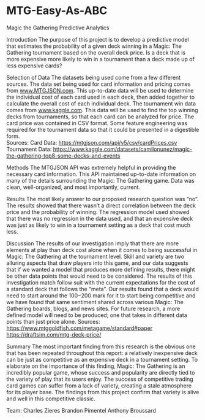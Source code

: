 # MTG-Easy-As-ABC
Magic the Gathering Predictive Analytics

Introduction
The purpose of this project is to develop a predictive model that estimates the probability of a given deck winning in a Magic: The Gathering tournament based on the overall deck price. Is a deck that is more expensive more likely to win in a tournament than a deck made up of less expensive cards? 

Selection of Data
The datasets being used come from a few different sources. The data set being used for card information and pricing comes from www.MTGJSON.com. This up-to-date data will be used to determine the individual cost of each card used in each deck, then added together to calculate the overall cost of each individual deck. The tournament win data comes from www.kaggle.com. This data will be used to find the top winning decks from tournaments, so that each card can be analyzed for price. The card price was contained in CSV format. Some feature engineering was required for the tournament data so that it could be presented in a digestible form.  
Sources:
Card Data: https://mtgjson.com/api/v5/csv/cardPrices.csv
Tournament Data: https://www.kaggle.com/datasets/camilonunez/magic-the-gathering-top8-some-decks-and-events

Methods
The MTGJSON API was extremely helpful in providing the necessary card information. This API maintained up-to-date information on many of the details surrounding the Magic: The Gathering game. Data was clean, well-organized, and most importantly, current. 

Results
The most likely answer to our proposed research question was “no”. The results showed that there wasn’t a direct correlation between the deck price and the probability of winning. The regression model used showed that there was no regression in the data used, and that an expensive deck was just as likely to win in a tournament setting as a deck that cost much less. 

Discussion
The results of our investigation imply that there are more elements at play than deck cost alone when it comes to being successful in Magic: The Gathering at the tournament level. Skill and variety are two alluring aspects that draw players into this game, and our data suggests that if we wanted a model that produces more defining results, there might be other data points that would need to be considered. The results of this investigation match follow suit with the current expectations for the cost of a standard deck that follows the “meta”. Our results found that a deck would need to start around the $100-$200 mark for it to start being competitive and we have found that same sentiment shared across various Magic: The Gathering boards, blogs, and news sites. For future research, a more defined model will need to be produced; one that takes in different data points than just price alone. 
Sources:
https://www.mtggoldfish.com/metagame/standard#paper
https://draftsim.com/mtg-deck-price/ 

Summary
The most important finding from this research is the obvious one that has been repeated throughout this report: a relatively inexpensive deck can be just as competitive as an expensive deck in a tournament setting. To elaborate on the importance of this finding, Magic: The Gathering is an incredibly popular game, whose success and popularity are directly tied to the variety of play that its users enjoy. The success of competitive trading card games can suffer from a lack of variety, creating a stale atmosphere for its player base. The findings from this project confirm that variety is alive and well in this competitive classic. 

Team:
Charles Zieres
Brandon Pimentel
Anthony Broussard